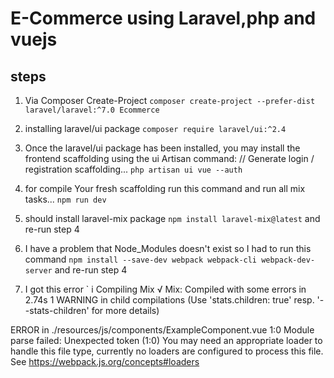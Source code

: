 # E-Commerce using Laravel,php and vuejs

## steps

1. Via Composer Create-Project `composer create-project --prefer-dist laravel/laravel:^7.0 Ecommerce`

2. installing laravel/ui package `composer require laravel/ui:^2.4`

3. Once the laravel/ui package has been installed, you may install the frontend scaffolding using the ui Artisan command:
// Generate login / registration scaffolding...
`php artisan ui vue --auth`

4. for compile Your fresh scaffolding run this command and run all mix tasks... `npm run dev`

5. should install laravel-mix package `npm install laravel-mix@latest` and re-run step 4

6. I have a problem that Node_Modules doesn't exist so I had to run this command `npm install --save-dev webpack webpack-cli webpack-dev-server` and re-run step 4

7. I got this error `
i Compiling Mix
√ Mix: Compiled with some errors in 2.74s
1 WARNING in child compilations (Use 'stats.children: true' resp. '--stats-children' for more details)

ERROR in ./resources/js/components/ExampleComponent.vue 1:0
Module parse failed: Unexpected token (1:0)
You may need an appropriate loader to handle this file type, currently no loaders are configured to process this file. See https://webpack.js.org/concepts#loaders
> <template>
|     <div class="container">
|         <div class="row justify-content-center">

webpack compiled with 1 error and 1 warning`

8. to solve it open file webpack.mix.js : and add this `mix.js('resources/js/app.js', 'public/js').vue()
    .sass('resources/sass/app.scss', 'public/css');`

9. Additional dependencies must be installes `npm install vue-loader@^15.9.7 --save-dev --legacy-peer-deps` and re-run `npm run dev`

10. I got this error : `cannot find module 'webpack/lib/rules/descriptiondatamatcherruleplugin'`

11. to solve it Run this command `npm update vue-loader` and re-run `npm run dev`

12. finally Laravel Mix is compliled Successfully with `1 warning in child compilations (Use 'stats.children: true' resp. '--stats-children' for more details) webpack compiled with 1 warning`

13. you can keep going or try to fix this warning  by adding this to webpack.mix.js: `mix.webpackConfig({ stats: { children: true }});`
